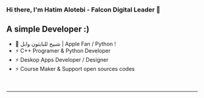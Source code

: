 ### Hi there, I'm Hatim Alotebi - Falcon Digital Leader 👋



## A simple Developer :) 


- 🌱 شبيح للبايثون وابل | Apple Fan / Python !
- ⚡ C++ Programer & Python Developer 
- ⚡ Deskop Apps Developer / Designer 
- ⚡ Course Maker & Support open sources codes




<br />


---




